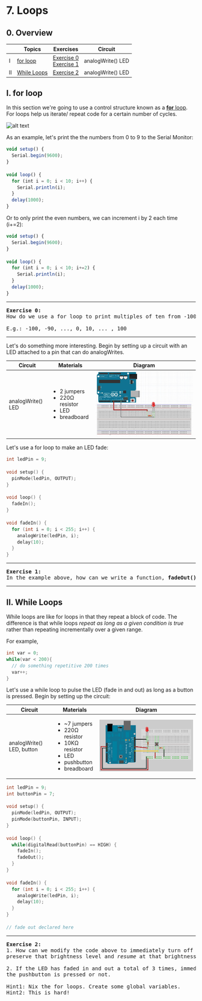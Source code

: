 # 7. Loops

## 0. Overview

|  | Topics | Exercises | Circuit |
| --- | --- | --- | --- |
| I | [for loop](#i-for-loop) | [Exercise 0](#ex0) <br>[Exercise 1](#ex1)   | analogWrite() LED |
| II | [While Loops](#ii-while-loops) | [Exercise 2](#ex2)  | analogWrite() LED |


## I. for loop

In this section we're going to use a control structure known as a [**for** loop](https://www.arduino.cc/en/Reference/For). For loops help us iterate/ repeat code for a certain number of cycles.

![alt text](https://www.arduino.cc/en/uploads/Reference/ForLoopIllustrated.png)

As an example, let's print the the numbers from 0 to 9 to the Serial Monitor:

```javascript
void setup() {
  Serial.begin(9600);
}

void loop() {
  for (int i = 0; i < 10; i++) {
    Serial.println(i);
  }
  delay(1000);
}
```

Or to only print the even numbers, we can increment i by 2 each time (i+=2):

```javascript
void setup() {
  Serial.begin(9600);
}

void loop() {
  for (int i = 0; i < 10; i+=2) {
    Serial.println(i);
  }
  delay(1000);
}
```

---

<a name="ex0"></a>
<pre>
<b>Exercise 0:</b>
How do we use a for loop to print multiples of ten from -100 to 100?

E.g.: -100, -90, ..., 0, 10, ... , 100
</pre>

---

Let's do something more interesting. Begin by setting up a circuit with an LED attached to a pin that can do analogWrites.

| Circuit | Materials | Diagram |
| --- | --- | --- |
| analogWrite() LED | <ul><li>2 jumpers</li><li>220Ω resistor</li><li>LED</li><li>breadboard</li></ul> | ![arduino](../images/arduinores.jpg) |

Let's use a for loop to make an LED fade:

```c++
int ledPin = 9;

void setup() {
  pinMode(ledPin, OUTPUT);
}

void loop() {
  fadeIn();
}

void fadeIn() {
  for (int i = 0; i < 255; i++) {
    analogWrite(ledPin, i);
    delay(10);
  }
}
```

---

<a name="ex1"></a>
<pre>
<b>Exercise 1:</b>
In the example above, how can we write a function, <b>fadeOut()</b>, that causes the LED to fade out rather than in?
</pre>

---

## II. While Loops

While loops are like for loops in that they repeat a block of code. The difference is that while loops *repeat as long as a given condition is true* rather than repeating incrementally over a given range.

For example,

```c++
int var = 0;
while(var < 200){
  // do something repetitive 200 times
  var++;
}
```

Let's use a while loop to pulse the LED (fade in and out) as long as a button is pressed. Begin by setting up the circuit:

| Circuit | Materials | Diagram |
| --- | --- | --- |
| analogWrite() LED, button | <ul><li>~7 jumpers</li><li>220Ω resistor</li><li>10KΩ resistor</li><li>LED</li><li>pushbutton</li><li>breadboard</li></ul> | ![arduino button fade](../images/arduino_button_fade.png) |


```c++
int ledPin = 9;
int buttonPin = 7;

void setup() {
  pinMode(ledPin, OUTPUT);
  pinMode(buttonPin, INPUT);
}

void loop() {
  while(digitalRead(buttonPin) == HIGH) {
    fadeIn();
    fadeOut();
  }
}

void fadeIn() {
  for (int i = 0; i < 255; i++) {
    analogWrite(ledPin, i);
    delay(10);
  }
}

// fade out declared here
```

---

<a name="ex2"></a>
<pre>
<b>Exercise 2:</b>
1. How can we modify the code above to immediately turn off the LED when the finger is released, but 
preserve that brightness level and <em>resume</em> at that brightness when the button is re-pressed.

2. If the LED has faded in and out a total of 3 times, immediately turn off the LED, no matter whether 
the pushbutton is pressed or not.

Hint1: Nix the for loops. Create some global variables.
Hint2: This is hard!
</pre>
